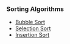 <h3>Sorting Algorithms</h3>
<ul>
<li><a href="./bubbleSort.js">Bubble Sort</a></li>
<li><a href="./selectionSort.js">Selection Sort</a></li>
<li><a href="./insertionSort.js">Insertion Sort</a></li>
</ul>